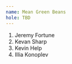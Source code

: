 ```yaml
---
name: Mean Green Beans
hole: TBD
---
```


1. Jeremy Fortune
2. Kevan Sharp
3. Kevin Help
4. Illia Konoplev